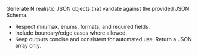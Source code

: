 Generate N realistic JSON objects that validate against the provided JSON Schema.
- Respect min/max, enums, formats, and required fields.
- Include boundary/edge cases where allowed.
- Keep outputs concise and consistent for automated use.
Return a JSON array only.
